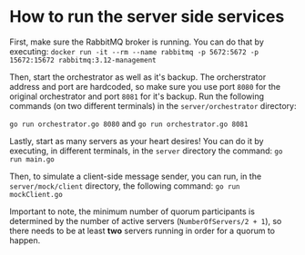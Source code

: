 # How to run the server side services

First, make sure the RabbitMQ broker is running. You can do that by executing:
```docker run -it --rm --name rabbitmq -p 5672:5672 -p 15672:15672 rabbitmq:3.12-management```

Then, start the orchestrator as well as it's backup. The orcherstrator address and port are hardcoded, so make sure you use port `8080` for the original orchestrator and port `8081` for it's backup. Run the following commands (on two different terminals) in the `server/orchestrator` directory:

```go run orchestrator.go 8080``` and ```go run orchestrator.go 8081```

Lastly, start as many servers as your heart desires! You can do it by executing, in different terminals, in the `server` directory the command:
```go run main.go```

Then, to simulate a client-side message sender, you can run, in the `server/mock/client` directory, the following command:
```go run mockClient.go```

Important to note, the minimum number of quorum participants is determined by the number of active servers (`NumberOfServers/2 + 1`), so there needs to be at least **two** servers running in order for a quorum to happen.